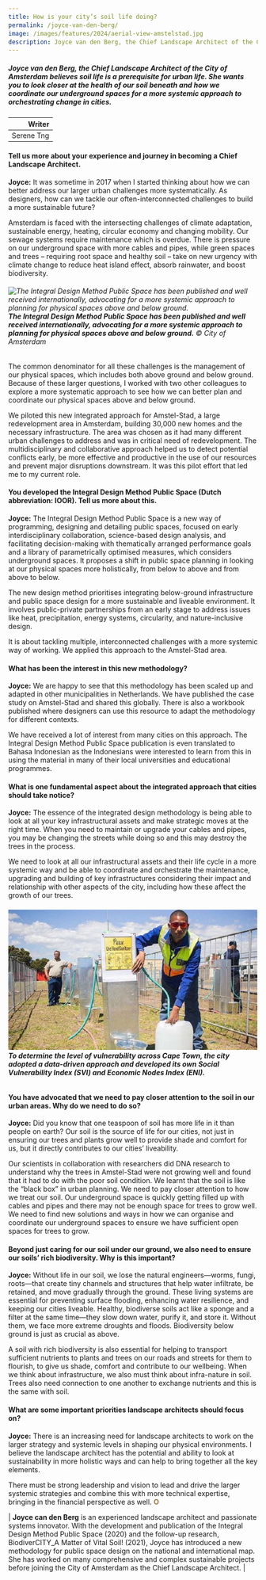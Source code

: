 ```yaml
---
title: How is your city’s soil life doing? 
permalink: /joyce-van-den-berg/
image: /images/features/2024/aerial-view-amstelstad.jpg
description: Joyce van den Berg, the Chief Landscape Architect of the City of Amsterdam believes soil life is a prerequisite for urban life. She wants you to look closer at the health of our soil beneath and how we coordinate our underground spaces for a more systemic approach to orchestrating change in cities.  
---
```


##### Joyce van den Berg, the Chief Landscape Architect of the City of Amsterdam believes soil life is a prerequisite for urban life. She wants you to look closer at the health of our soil beneath and how we coordinate our underground spaces for a more systemic approach to orchestrating change in cities.   

| Writer |
| ---: |
| Serene Tng | 

#### **Tell us more about your experience and journey in becoming a Chief Landscape Architect.**

**Joyce:** It was sometime in 2017 when I started thinking about how we can better address our larger urban challenges more systematically. As designers, how can we tackle our often-interconnected challenges to build a more sustainable future?

Amsterdam is faced with the intersecting challenges of climate adaptation, sustainable energy, heating, circular economy and changing mobility. Our sewage systems require maintenance which is overdue. There is pressure on our underground space with more cables and pipes, while green spaces and trees – requiring root space and healthy soil – take on new urgency with climate change to reduce heat island effect, absorb rainwater, and boost biodiversity. 

###### ![The Integral Design Method Public Space has been published and well received internationally, advocating for a more systemic approach to planning for physical spaces above and below ground.](/images/features/2024/loor-book.jpg/)**The Integral Design Method Public Space has been published and well received internationally, advocating for a more systemic approach to planning for physical spaces above and below ground.** © City of Amsterdam  

The common denominator for all these challenges is the management of our physical spaces, which includes both above ground and below ground. Because of these larger questions, I worked with two other colleagues to explore a more systematic approach to see how we can better plan and coordinate our physical spaces above and below ground. 

We piloted this new integrated approach for Amstel-Stad, a large redevelopment area in Amsterdam, building 30,000 new homes and the necessary infrastructure. The area was chosen as it had many different urban challenges to address and was in critical need of redevelopment. The multidisciplinary and collaborative approach helped us to detect potential conflicts early, be more effective and productive in the use of our resources and prevent major disruptions downstream. It was this pilot effort that led me to my current role. 
 
#### **You developed the Integral Design Method Public Space (Dutch abbreviation: IOOR). Tell us more about this.**

**Joyce:** The Integral Design Method Public Space is a new way of programming, designing and detailing public spaces, focused on early interdisciplinary collaboration, science-based design analysis, and facilitating decision-making with thematically arranged performance goals and a library of parametrically optimised measures, which considers underground spaces. It proposes a shift in public space planning in looking at our physical spaces more holistically, from below to above and from above to below. 

The new design method prioritises integrating below-ground infrastructure and public space design for a more sustainable and liveable environment. It involves public-private partnerships from an early stage to address issues like heat, precipitation, energy systems, circularity, and nature-inclusive design.

It is about tackling multiple, interconnected challenges with a more systemic way of working. We applied this approach to the Amstel-Stad area. 

#### **What has been the interest in this new methodology?**

**Joyce:** We are happy to see that this methodology has been scaled up and adapted in other municipalities in Netherlands. We have published the case study on Amstel-Stad and shared this globally. There is also a workbook published where designers can use this resource to adapt the methodology for different contexts.  

We have received a lot of interest from many cities on this approach. The Integral Design Method Public Space publication is even translated to Bahasa Indonesian as the Indonesians were interested to learn from this in using the material in many of their local universities and educational programmes.

#### **What is one fundamental aspect about the integrated approach that cities should take notice?**

**Joyce:** The essence of the integrated design methodology is being able to look at all your key infrastructural assets and make strategic moves at the right time. When you need to maintain or upgrade your cables and pipes, you may be changing the streets while doing so and this may destroy the trees in the process. 

We need to look at all our infrastructural assets and their life cycle in a more systemic way and be able to coordinate and orchestrate the maintenance, upgrading and building of key infrastructures considering their impact and relationship with other aspects of the city, including how these affect the growth of our trees.  

###### ![To determine the level of vulnerability across Cape Town, the city adopted a data-driven approach and developed its own Social Vulnerability Index (SVI) and Economic Nodes Index (ENI).](/images/features/2024/cape-town-image.jpg/)**To determine the level of vulnerability across Cape Town, the city adopted a data-driven approach and developed its own Social Vulnerability Index (SVI) and Economic Nodes Index (ENI).**  

#### **You have advocated that we need to pay closer attention to the soil in our urban areas. Why do we need to do so?**

**Joyce:** Did you know that one teaspoon of soil has more life in it than people on earth? Our soil is the source of life for our cities, not just in ensuring our trees and plants grow well to provide shade and comfort for us, but it directly contributes to our cities’ liveability.

Our scientists in collaboration with researchers did DNA research to understand why the trees in Amstel-Stad were not growing well and found that it had to do with the poor soil condition. We learnt that the soil is like the “black box” in urban planning. We need to pay closer attention to how we treat our soil. Our underground space is quickly getting filled up with cables and pipes and there may not be enough space for trees to grow well. We need to find new solutions and ways in how we can organise and coordinate our underground spaces to ensure we have sufficient open spaces for trees to grow.

#### **Beyond just caring for our soil under our ground, we also need to ensure our soils’ rich biodiversity. Why is this important?**

**Joyce:** Without life in our soil, we lose the natural engineers—worms, fungi, roots—that create tiny channels and structures that help water infiltrate, be retained, and move gradually through the ground. These living systems are essential for preventing surface flooding, enhancing water resilience, and keeping our cities liveable. Healthy, biodiverse soils act like a sponge and a filter at the same time—they slow down water, purify it, and store it. Without them, we face more extreme droughts and floods. Biodiversity below ground is just as crucial as above.

A soil with rich biodiversity is also essential for helping to transport sufficient nutrients to plants and trees on our roads and streets for them to flourish, to give us shade, comfort and contribute to our wellbeing. When we think about infrastructure, we also must think about infra-nature in soil. Trees also need connection to one another to exchange nutrients and this is the same with soil. 

#### **What are some important priorities landscape architects should focus on?**

**Joyce:** There is an increasing need for landscape architects to work on the larger strategy and systemic levels in shaping our physical environments. I believe the landscape architect has the potential and ability to look at sustainability in more holistic ways and can help to bring together all the key elements. 

There must be strong leadership and vision to lead and drive the larger systemic strategies and combine this with more technical expertise, bringing in the financial perspective as well. **<font color="#967942">O</font>** 

| **Joyce can den Berg** is an experienced landscape architect and passionate systems innovator. With the development and publication of the Integral Design Method Public Space (2020) and the follow-up research, BiodiverCITY_A Matter of Vital Soil! (2021), Joyce has introduced a new methodology for public space design on the national and international map. She has worked on many comprehensive and complex sustainable projects before joining the City of Amsterdam as the Chief Landscape Architect. |
